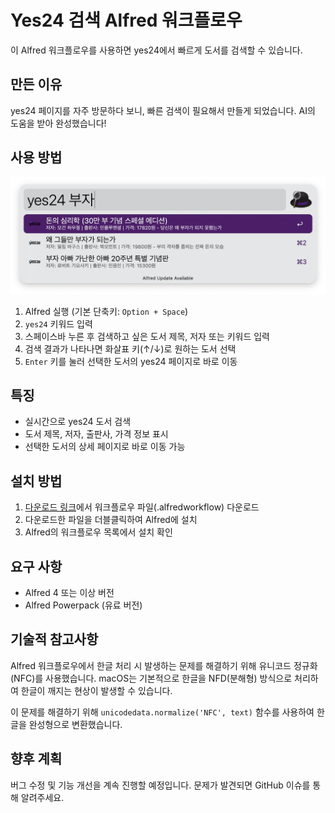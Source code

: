 # Yes24 검색 Alfred 워크플로우

이 Alfred 워크플로우를 사용하면 yes24에서 빠르게 도서를 검색할 수 있습니다.

## 만든 이유

yes24 페이지를 자주 방문하다 보니, 빠른 검색이 필요해서 만들게 되었습니다. AI의 도움을 받아 완성했습니다!

## 사용 방법

![usage](yes24.png)

1. Alfred 실행 (기본 단축키: `Option + Space`)
2. `yes24` 키워드 입력
3. 스페이스바 누른 후 검색하고 싶은 도서 제목, 저자 또는 키워드 입력
4. 검색 결과가 나타나면 화살표 키(↑/↓)로 원하는 도서 선택
5. `Enter` 키를 눌러 선택한 도서의 yes24 페이지로 바로 이동

## 특징

- 실시간으로 yes24 도서 검색
- 도서 제목, 저자, 출판사, 가격 정보 표시
- 선택한 도서의 상세 페이지로 바로 이동 가능

## 설치 방법

1. [다운로드 링크](https://github.com/seungdols/yes24_alfred/releases/download/0.0.2/Search.Yes24.Books.alfredworkflow)에서 워크플로우 파일(.alfredworkflow) 다운로드
2. 다운로드한 파일을 더블클릭하여 Alfred에 설치
3. Alfred의 워크플로우 목록에서 설치 확인

## 요구 사항

- Alfred 4 또는 이상 버전
- Alfred Powerpack (유료 버전)

## 기술적 참고사항

Alfred 워크플로우에서 한글 처리 시 발생하는 문제를 해결하기 위해 유니코드 정규화(NFC)를 사용했습니다. macOS는 기본적으로 한글을 NFD(분해형) 방식으로 처리하여 한글이 깨지는 현상이 발생할 수 있습니다.

이 문제를 해결하기 위해 `unicodedata.normalize('NFC', text)` 함수를 사용하여 한글을 완성형으로 변환했습니다.

## 향후 계획

버그 수정 및 기능 개선을 계속 진행할 예정입니다. 문제가 발견되면 GitHub 이슈를 통해 알려주세요.
